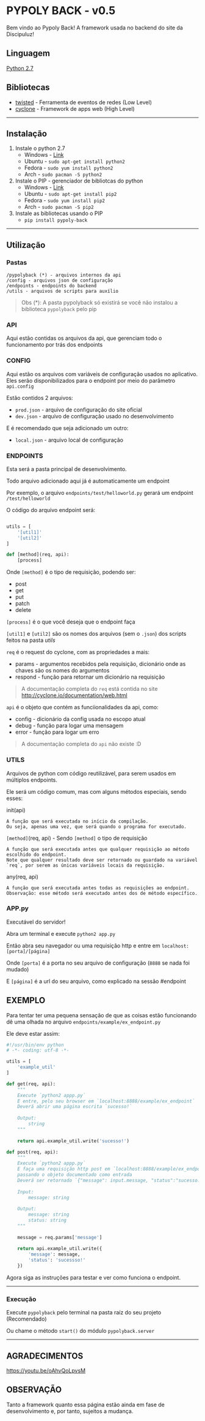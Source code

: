 # PYPOLY BACK - v0.5
Bem vindo ao Pypoly Back! A framework usada no backend do site da Discipuluz!

## Linguagem
[Python 2.7](https://docs.python.org/2/tutorial/index.html)

## Bibliotecas
* [twisted](https://twistedmatrix.com/trac/) - Ferramenta de eventos de redes (Low Level)
* [cyclone](http://cyclone.io/documentation/) - Framework de apps web (High Level)

---

## Instalação
1. Instale o python 2.7
    * Windows - [Link](https://www.python.org/download/releases/2.7/)
    * Ubuntu - `sudo apt-get install python2`
    * Fedora - `sudo yum install python2`
    * Arch - `sudo pacman -S python2`
2. Instale o PIP - gerenciador de bibliotcas do python
    * Windows - [Link](http://www.lfd.uci.edu/~gohlke/pythonlibs/#pip)
    * Ubuntu - `sudo apt-get install pip2`
    * Fedora - `sudo yum install pip2`
    * Arch - `sudo pacman -S pip2`
3. Instale as bibliotecas usando o PIP
    * `pip install pypoly-back`
    
---

## Utilização

### Pastas
    /pypolyback (*) - arquivos internos da api
    /config - arquivos json de configuração
    /endpoints - endpoints do backend
    /utils - arquivos de scripts para auxílio
    
>Obs (*): A pasta pypolyback só existirá se você não instalou a biblioteca `pypolyback` pelo pip  

### API
Aqui estão contidas os arquivos da api, que gerenciam todo o funcionamento por trás dos endpoints

### CONFIG
Aqui estão os arquivos com variáveis de configuração usados no aplicativo.
Eles serão disponibilizados para o endpoint por meio do parâmetro `api.config`

Estão contidos 2 arquivos:
* `prod.json` - arquivo de configuração do site oficial
* `dev.json` - arquivo de configuração usado no desenvolvimento

E é recomendado que seja adicionado um outro:
* `local.json` - arquivo local de configuração

### ENDPOINTS
Esta será a pasta principal de desenvolvimento.

Todo arquivo adicionado aqui já é automaticamente um endpoint

Por exemplo, o arquivo `endpoints/test/helloworld.py` gerará um endpoint `/test/helloworld`

O código do arquivo endpoint será:
```python

utils = [
    '[util1]'
    '[util2]'
]

def [method](req, api):
    [process]
``` 

Onde `[method]` é o tipo de requisição, podendo ser:
* post
* get
* put
* patch
* delete

`[process]` é o que você deseja que o endpoint faça

`[util1]` e `[util2]` são os nomes dos arquivos (sem o `.json`) dos scripts feitos na pasta *utils*

`req` é o request do cyclone, com as propriedades a mais:
* params - argumentos recebidos pela requisição, dicionário onde as chaves são os nomes do argumentos
* respond - função para retornar um dicionário na requisição

> A documentação completa do `req` está contida no site http://cyclone.io/documentation/web.html

`api` é o objeto que contém as funciionalidades da api, como:
* config - dicionário da config usada no escopo atual
* debug - função para logar uma mensagem
* error - função para logar um erro

> A documentação completa do `api` não existe :D

### UTILS

Arquivos de python com código reutilizável, para serem usados em múltiplos endpoints.

Ele será um código comum, mas com alguns métodos especiais, sendo esses:

init(api)

    A função que será executada no início da compilação.
    Ou seja, apenas uma vez, que será quando o programa for executado.
    
`[method]`(req, api) - Sendo `[method]` o tipo de requisição
    
    A função que será executada antes que qualquer requisição ao método escolhido do endpoint.
    Note que qualquer resultado deve ser retornado ou guardado na variável `req`, por serem as únicas variáveis locais da requisição.
    
any(req, api)
    
    A função que será executada antes todas as requisições ao endpoint.
    Observação: esse método será executado antes dos de método específico.


### APP.py

Executável do servidor!

Abra um terminal e execute `python2 app.py`

Então abra seu navegador ou uma requisição http e entre em `localhost:[porta]/[página]`

Onde `[porta]` é a porta no seu arquivo de configuração (`8888` se nada foi mudado)

E `[página]` é a url do seu arquivo, como explicado na sessão #endpoint

## EXEMPLO

Para tentar ter uma pequena sensação de que as coisas estão funcionando dê uma olhada no arquivo `endpoints/example/ex_endpoint.py` 

Ele deve estar assim:
```python
#!/usr/bin/env python
# -*- coding: utf-8 -*-

utils = [
    'example_util'
]

def get(req, api):
    """
    Execute `python2 appp.py`
    E entre, pelo seu browser em `localhost:8888/example/ex_endpoint`
    Deverá abrir uma página escrita `sucesso!`
    
    Output:
        string
    """
    
    return api.example_util.write('sucesso!')

def post(req, api):
    """
    Execute `python2 appp.py`
    E faça uma requisição http post em `localhost:8888/example/ex_endpoint`
    passando o objeto documentado como entrada
    Deverá ser retornado `{"message": input.message, "status":"sucesso!"}`
    
    Input:
        message: string
        
    Output:
        message: string
        status: string
    """
    
    message = req.params['message']
    
    return api.example_util.write({
        'message': message,
        'status': 'sucessso!'
    })
``` 

Agora siga as instruções para testar e ver como funciona o endpoint.

---

### Execução

Execute `pypolyback` pelo terminal na pasta raíz do seu projeto (Recomendado)

Ou chame o método `start()` do módulo `pypolyback.server`

---

## AGRADECIMENTOS

https://youtu.be/oAhvQoLpvsM

## OBSERVAÇÃO

Tanto a framework quanto essa página estão ainda em fase de desenvolvimento e, por tanto, sujeitos a mudança.